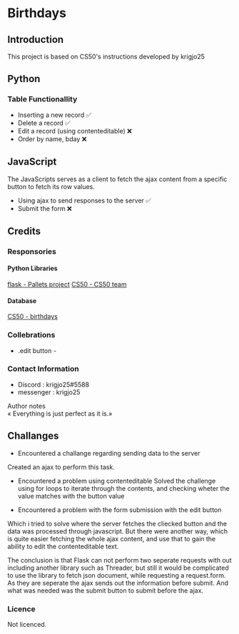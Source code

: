 # Birthdays

## Introduction

This project is based on CS50's instructions developed by krigjo25

## Python

### Table Functionallity

- Inserting a new record ✅
-   Delete a record ✅
-   Edit a record (using contenteditable)  ❌
-   Order by name, bday ❌

## JavaScript

The JavaScripts serves as a client to fetch the ajax content from a specific button to fetch its row values.

-   Using ajax to send responses to the server ✅
-   Submit the form ❌

## Credits

### Responsories

#### Python Libraries

[flask - Pallets project](https://github.com/pallets)
[CS50 - CS50 team](https://cs50.harvard.edu/x/2024/)

#### Database

[CS50 - birthdays]()

### Collebrations

- .edit button - []()

### Contact Information

-   Discord : krigjo25#5588
-   messenger : krigjo25

Author notes<br>
« Everything is just perfect as it is.»

## Challanges

- Encountered a challange regarding sending data to the server

Created an ajax to perform this task.

- Encountered a problem using contenteditable
Solved the challenge using for loops to iterate through the contents, and checking wheter the value matches with the button value

- Encountered a problem with the form submission with the edit button

Which i tried to solve where the server fetches the cliecked button and the data was processed through javascript.
But there were another way, which is quite easier fetching the whole ajax content, and use that to gain the ability to edit the contenteditable text.

The conclusion is that Flask can not perform two seperate requests with out including another library such as Threader, but still it would be complicated
to use the library to fetch json document, while requesting a request.form. As they are seperate the ajax sends out the information before submit.
And what was needed was the submit button to submit before the ajax.

###  Licence

Not licenced.
